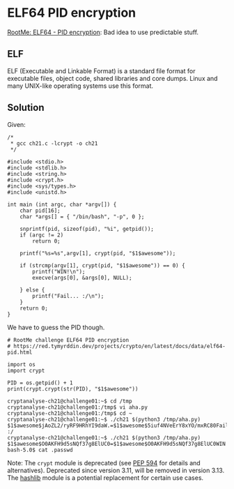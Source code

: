 # ELF64 PID encryption

[RootMe: ELF64 - PID encryption](https://www.root-me.org/en/Challenges/Cryptanalysis/ELF64-PID-encryption): Bad idea to use predictable stuff.

## ELF

ELF (Executable and Linkable Format) is a standard file format for executable files, object code, shared libraries and core dumps. Linux and many UNIX-like operating systems use this format.

## Solution

Given: 

```text
/*
 * gcc ch21.c -lcrypt -o ch21
 */

#include <stdio.h>
#include <stdlib.h>
#include <string.h>
#include <crypt.h>
#include <sys/types.h>
#include <unistd.h>

int main (int argc, char *argv[]) {
    char pid[16];
    char *args[] = { "/bin/bash", "-p", 0 };

    snprintf(pid, sizeof(pid), "%i", getpid());
    if (argc != 2)
        return 0;

    printf("%s=%s",argv[1], crypt(pid, "$1$awesome"));

    if (strcmp(argv[1], crypt(pid, "$1$awesome")) == 0) {
        printf("WIN!\n");
        execve(args[0], &args[0], NULL);

    } else {
        printf("Fail... :/\n");
    }
    return 0;
}
```

We have to guess the PID though.

```text
# RootMe challenge ELF64 PID encryption
# https://red.tymyrddin.dev/projects/crypto/en/latest/docs/data/elf64-pid.html

import os
import crypt

PID = os.getpid() + 1
print(crypt.crypt(str(PID), "$1$awesome"))
```

```text
cryptanalyse-ch21@challenge01:~$ cd /tmp
cryptanalyse-ch21@challenge01:/tmp$ vi aha.py
cryptanalyse-ch21@challenge01:/tmp$ cd ~
cryptanalyse-ch21@challenge01:~$ ./ch21 $(python3 /tmp/aha.py)
$1$awesome$jAoZL2/ryRF9HRhYI9daW.=$1$awesome$5iuf4NVeErY8xYO/mxRC80Fail... :/
cryptanalyse-ch21@challenge01:~$ ./ch21 $(python3 /tmp/aha.py)
$1$awesome$O0AKFH9d5sNQf37g8ElUC0=$1$awesome$O0AKFH9d5sNQf37g8ElUC0WIN!
bash-5.0$ cat .passwd
```

Note: The `crypt` module is deprecated (see [PEP 594](https://peps.python.org/pep-0594/#crypt) for details and alternatives). Deprecated since version 3.11, will be removed in version 3.13. The [hashlib](https://docs.python.org/3/library/hashlib.html#module-hashlib) module is a potential replacement for certain use cases.
